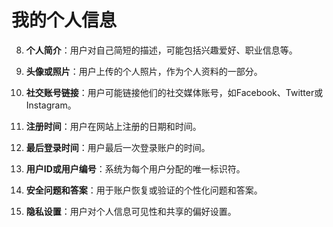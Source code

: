 # 我的个人信息


8. **个人简介**：用户对自己简短的描述，可能包括兴趣爱好、职业信息等。

9. **头像或照片**：用户上传的个人照片，作为个人资料的一部分。

10. **社交账号链接**：用户可能链接他们的社交媒体账号，如Facebook、Twitter或Instagram。

11. **注册时间**：用户在网站上注册的日期和时间。

12. **最后登录时间**：用户最后一次登录账户的时间。

13. **用户ID或用户编号**：系统为每个用户分配的唯一标识符。

14. **安全问题和答案**：用于账户恢复或验证的个性化问题和答案。

15. **隐私设置**：用户对个人信息可见性和共享的偏好设置。

